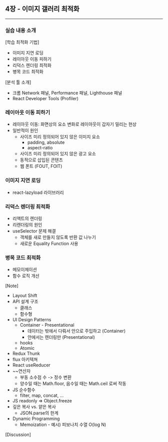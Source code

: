 ## 4장 - 이미지 갤러리 최적화

---

### 실습 내용 소개

[학습 최적화 기법]

- 이미지 지연 로딩
- 레이아웃 이동 피하기
- 리덕스 렌더링 최적화
- 병목 코드 최적화

[분석 툴 소개]

- 크롬 Network 패널, Performance 패널, Lighthouse 패널
- React Developer Tools (Profiler)

### 레이아웃 이동 피하기

- 레이아웃 이동: 화면상의 요소 변화로 레이아웃이 갑자기 밀리는 현상
- 일반적이 원인
  - 사이즈 미리 정의되어 있지 않은 이미지 요소
    - padding, absolute
    - aspect-ratio
  - 사이즈 미리 정의되어 있지 않은 광고 요소
  - 동적으로 삽입된 콘텐츠
  - 웹 폰트 (FOUT, FOIT)

### 이미지 지연 로딩

- react-lazyload 라이브러리

### 리덕스 렌더링 최적화

- 리액트의 렌더링
- 리렌더링의 원인
- useSelector 문제 해결
  - 객체를 새로 만들지 않도록 반환 값 나누기
  - 새로운 Equality Function 사용

### 병목 코드 최적화

- 메모이제이션
- 함수 로직 개선

[Note]

- Layout Shift
- API 설계 구조
  - 클래스
  - 함수형
- UI Design Patterns
  - Container - Presentational
    - 데이터는 밖에서 다뤄서 안으로 주입하고 (Container)
    - 안에서는 렌더링만 (Presentational)
  - hooks
  - Atomic
- Redux Thunk
- flux 아키텍쳐
- React useReducer
- ~~연산자
  - 부동 소수점 수 -> 정수 변환
  - 양수일 때는 Math.floor, 음수일 때는 Math.ceil 로써 작동
- JS 순수함수
  - filter, map, concat, ...
- JS readonly => Object.freeze
- 깊은 복사 vs. 얕은 복사
  - JSON.parse의 한계
- Dynamic Programming
  - Memoization - 예시) 피보나치 수열 O(log N)

[Discussion]
